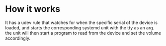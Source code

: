 
# How it works

It has a udev rule that watches for when the specific serial of the device is loaded, and starts the corresponding systemd unit with the tty as an arg. the unit will then start a program to read from the device and set the volume accordingly.
